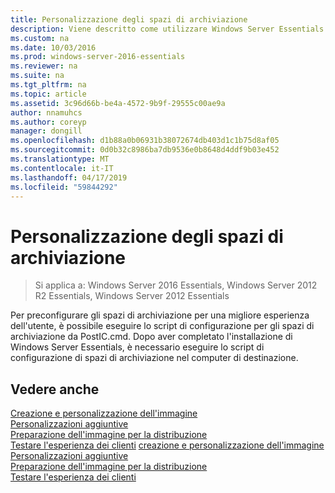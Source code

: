 ```yaml
---
title: Personalizzazione degli spazi di archiviazione
description: Viene descritto come utilizzare Windows Server Essentials
ms.custom: na
ms.date: 10/03/2016
ms.prod: windows-server-2016-essentials
ms.reviewer: na
ms.suite: na
ms.tgt_pltfrm: na
ms.topic: article
ms.assetid: 3c96d66b-be4a-4572-9b9f-29555c00ae9a
author: nnamuhcs
ms.author: coreyp
manager: dongill
ms.openlocfilehash: d1b88a0b06931b38072674db403d1c1b75d8af05
ms.sourcegitcommit: 0d0b32c8986ba7db9536e0b8648d4ddf9b03e452
ms.translationtype: MT
ms.contentlocale: it-IT
ms.lasthandoff: 04/17/2019
ms.locfileid: "59844292"
---
```

# <a name="customize-storage-spaces"></a>Personalizzazione degli spazi di archiviazione

>Si applica a: Windows Server 2016 Essentials, Windows Server 2012 R2 Essentials, Windows Server 2012 Essentials

Per preconfigurare gli spazi di archiviazione per una migliore esperienza dell'utente, è possibile eseguire lo script di configurazione per gli spazi di archiviazione da PostIC.cmd. Dopo aver completato l'installazione di Windows Server Essentials, è necessario eseguire lo script di configurazione di spazi di archiviazione nel computer di destinazione.
  
## <a name="see-also"></a>Vedere anche  

 [Creazione e personalizzazione dell'immagine](Creating-and-Customizing-the-Image.md)   
 [Personalizzazioni aggiuntive](Additional-Customizations.md)   
 [Preparazione dell'immagine per la distribuzione](Preparing-the-Image-for-Deployment.md)   
 [Testare l'esperienza dei clienti](Testing-the-Customer-Experience.md) [creazione e personalizzazione dell'immagine](../install/Creating-and-Customizing-the-Image.md)   
 [Personalizzazioni aggiuntive](../install/Additional-Customizations.md)   
 [Preparazione dell'immagine per la distribuzione](../install/Preparing-the-Image-for-Deployment.md)   
 [Testare l'esperienza dei clienti](../install/Testing-the-Customer-Experience.md)

